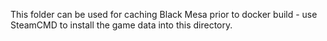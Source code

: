 This folder can be used for caching Black Mesa prior to docker build - use SteamCMD to install the game data into this directory.
